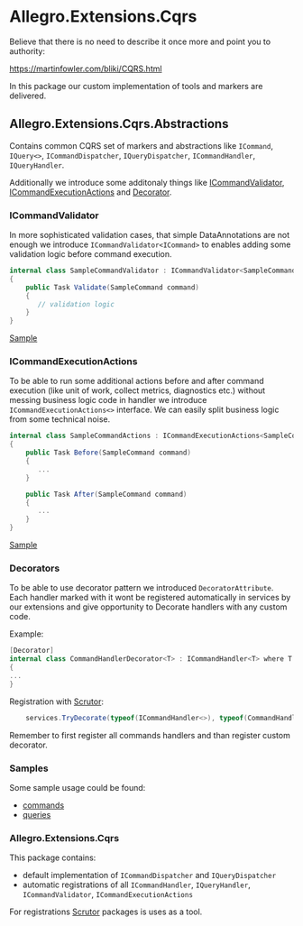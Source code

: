 # Allegro.Extensions.Cqrs

Believe that there is no need to describe it once more and point you to authority:

https://martinfowler.com/bliki/CQRS.html

In this package our custom implementation of tools and markers are delivered.

## Allegro.Extensions.Cqrs.Abstractions

Contains common CQRS set of markers and abstractions like `ICommand`, `IQuery<>`, `ICommandDispatcher`, `IQueryDispatcher`, `ICommandHandler`, `IQueryHandler`.

Additionally we introduce some additonaly things like [ICommandValidator](#icommandvalidator), [ICommandExecutionActions](#icommandexecutionactions) and [Decorator](#decoratorattribute).

### ICommandValidator

In more sophisticated validation cases, that simple DataAnnotations are not enough we introduce `ICommandValidator<ICommand>` to enables adding some validation logic before command execution.

```c#
internal class SampleCommandValidator : ICommandValidator<SampleCommand>
{
    public Task Validate(SampleCommand command)
    {
       // validation logic
    }
}
```

[Sample](./Allegro.Extensions.Cqrs.Demo/Controllers/CommandController.cs) 

### ICommandExecutionActions

To be able to run some additional actions before and after command execution (like unit of work, collect metrics, diagnostics etc.) without messing business logic code in handler we introduce `ICommandExecutionActions<>` interface.
We can easily split business logic from some technical noise.

```c#
internal class SampleCommandActions : ICommandExecutionActions<SampleCommand>
{
    public Task Before(SampleCommand command)
    {
       ...
    }

    public Task After(SampleCommand command)
    {
       ...
    }
}
```

[Sample](./Allegro.Extensions.Cqrs.Demo/Controllers/CommandController.cs)

### Decorators

To be able to use decorator pattern we introduced `DecoratorAttribute`. Each handler marked with it wont be registered automatically in services by our extensions and give opportunity to Decorate handlers with any custom code.

Example:
```c#
[Decorator]
internal class CommandHandlerDecorator<T> : ICommandHandler<T> where T : class, ICommand
{
...
}
```

Registration with [Scrutor](https://github.com/khellang/Scrutor):
```c#
    services.TryDecorate(typeof(ICommandHandler<>), typeof(CommandHandlerDecorator<>));
```

Remember to first register all commands handlers and than register custom decorator.

### Samples

Some sample usage could be found:
- [commands](./Allegro.Extensions.Cqrs.Demo/Controllers/CommandController.cs)
- [queries](./Allegro.Extensions.Cqrs.Demo/Controllers/QueryController.cs)

### Allegro.Extensions.Cqrs

This package contains:
- default implementation of `ICommandDispatcher` and `IQueryDispatcher`
- automatic registrations of all `ICommandHandler`, `IQueryHandler`, `ICommandValidator`, `ICommandExecutionActions`

For registrations [Scrutor](https://github.com/khellang/Scrutor) packages is uses as a tool.